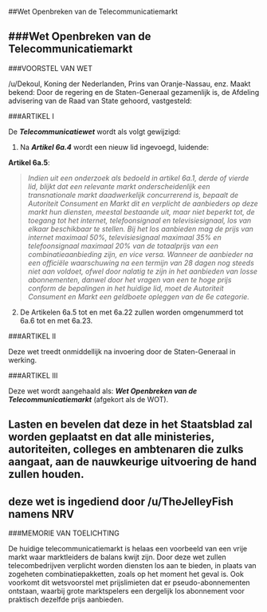 ##Wet Openbreken van de Telecommunicatiemarkt 
 
###Wet Openbreken van de Telecommunicatiemarkt
---
###VOORSTEL VAN WET

/u/Dekoul, Koning der Nederlanden, Prins van Oranje-Nassau, enz. Maakt bekend: Door de regering en de Staten-Generaal gezamenlijk is, de Afdeling advisering van de Raad van State gehoord, vastgesteld:

###ARTIKEL I

De ***Telecommunicatiewet*** wordt als volgt gewijzigd:

1. Na ***Artikel 6a.4*** wordt een nieuw lid ingevoegd, luidende:

**Artikel 6a.5**:

> *Indien uit een onderzoek als bedoeld in artikel 6a.1, derde of vierde lid, blijkt dat een relevante markt onderscheidenlijk een transnationale markt daadwerkelijk concurrerend is, bepaalt de Autoriteit Consument en Markt dit en verplicht de aanbieders op deze markt hun diensten, meestal bestaande uit, maar niet beperkt tot, de toegang tot het internet, telefoonsignaal en televisiesignaal, los van elkaar beschikbaar te stellen. Bij het los aanbieden mag de prijs van internet maximaal 50%, televisiesignaal maximaal 35% en telefoonsignaal maximaal 20% van de totaalprijs van een combinatieaanbieding zijn, en vice versa. Wanneer de aanbieder na een officiële waarschuwing na een termijn van 28 dagen nog steeds niet aan voldoet, ofwel door nalatig te zijn in het aanbieden van losse abonnementen, danwel door het vragen van een te hoge prijs conform de bepalingen in het huidige lid, moet de Autoriteit Consument en Markt een geldboete opleggen van de 6e categorie.*

2. De Artikelen 6a.5 tot en met 6a.22 zullen worden omgenummerd tot 6a.6 tot en met 6a.23.

###ARTIKEL II

Deze wet treedt onmiddellijk na invoering door de Staten-Generaal in werking.

###ARTIKEL III

Deze wet wordt aangehaald als: ***Wet Openbreken van de Telecommunicatiemarkt*** (afgekort als de WOT).

Lasten en bevelen dat deze in het Staatsblad zal worden geplaatst en dat alle ministeries, autoriteiten, colleges en ambtenaren die zulks aangaat, aan de nauwkeurige uitvoering de hand zullen houden.
---
deze wet is ingediend door /u/TheJelleyFish namens NRV
---
###MEMORIE VAN TOELICHTING

De huidige telecommunicatiemarkt is helaas een voorbeeld van een vrije markt waar marktleiders de balans kwijt zijn. Door deze wet zullen telecombedrijven verplicht worden diensten los aan te bieden, in plaats van zogeheten combinatiepakketten, zoals op het moment het geval is. Ook voorkomt dit wetsvoorstel met prijslimieten dat er pseudo-abonnementen ontstaan, waarbij grote marktspelers een dergelijk los abonnement voor praktisch dezelfde prijs aanbieden.
